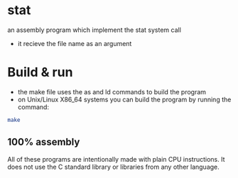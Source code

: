 # stat
an assembly program which implement the stat system call
- it recieve the file name as an argument

# Build & run
- the make file uses the as and ld commands to build the program
- on Unix/Linux X86_64 systems you can build the program by running the command:
```sh
make
```

## 100% assembly
All of these programs are intentionally made with plain CPU instructions.
It does not use the C standard library or libraries from any other language.
